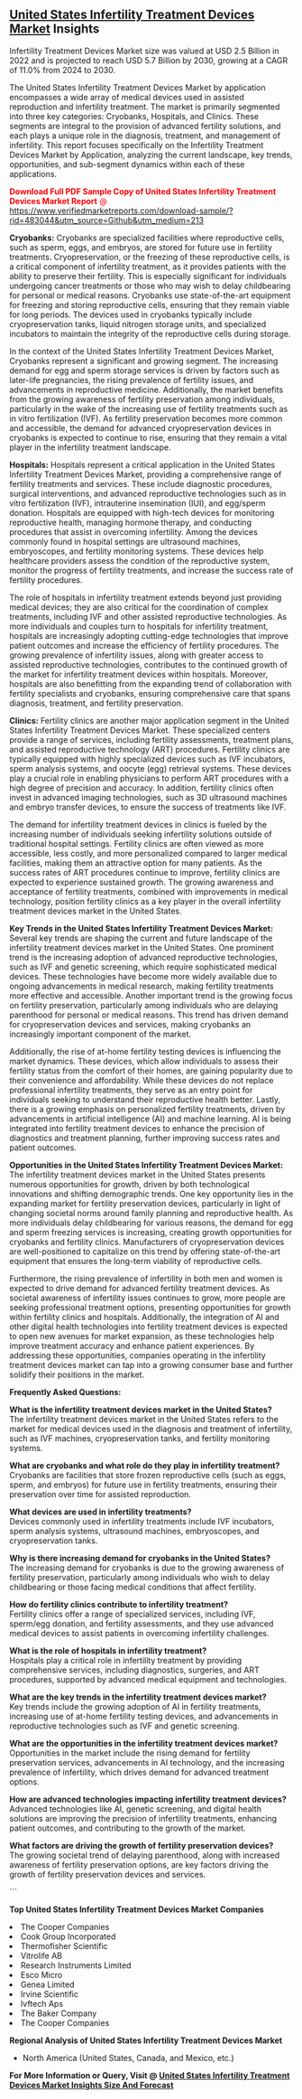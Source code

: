 <h2><a href="https://www.verifiedmarketreports.com/download-sample/?rid=483044&amp;utm_source=Github&amp;utm_medium=213" target="_blank">United States Infertility Treatment Devices Market</a> Insights</h2><p>Infertility Treatment Devices Market size was valued at USD 2.5 Billion in 2022 and is projected to reach USD 5.7 Billion by 2030, growing at a CAGR of 11.0% from 2024 to 2030.</p><p><p>The United States Infertility Treatment Devices Market by application encompasses a wide array of medical devices used in assisted reproduction and infertility treatment. The market is primarily segmented into three key categories: Cryobanks, Hospitals, and Clinics. These segments are integral to the provision of advanced fertility solutions, and each plays a unique role in the diagnosis, treatment, and management of infertility. This report focuses specifically on the Infertility Treatment Devices Market by Application, analyzing the current landscape, key trends, opportunities, and sub-segment dynamics within each of these applications. <p><span class=""><span style="color: #ff0000;"><strong>Download Full PDF Sample Copy of United States Infertility Treatment Devices Market Report</strong> @ </span><a href="https://www.verifiedmarketreports.com/download-sample/?rid=483044&amp;utm_source=Github&amp;utm_medium=213" target="_blank">https://www.verifiedmarketreports.com/download-sample/?rid=483044&amp;utm_source=Github&amp;utm_medium=213</a></span></p></p><p><strong>Cryobanks:</strong> Cryobanks are specialized facilities where reproductive cells, such as sperm, eggs, and embryos, are stored for future use in fertility treatments. Cryopreservation, or the freezing of these reproductive cells, is a critical component of infertility treatment, as it provides patients with the ability to preserve their fertility. This is especially significant for individuals undergoing cancer treatments or those who may wish to delay childbearing for personal or medical reasons. Cryobanks use state-of-the-art equipment for freezing and storing reproductive cells, ensuring that they remain viable for long periods. The devices used in cryobanks typically include cryopreservation tanks, liquid nitrogen storage units, and specialized incubators to maintain the integrity of the reproductive cells during storage.<p>In the context of the United States Infertility Treatment Devices Market, Cryobanks represent a significant and growing segment. The increasing demand for egg and sperm storage services is driven by factors such as later-life pregnancies, the rising prevalence of fertility issues, and advancements in reproductive medicine. Additionally, the market benefits from the growing awareness of fertility preservation among individuals, particularly in the wake of the increasing use of fertility treatments such as in vitro fertilization (IVF). As fertility preservation becomes more common and accessible, the demand for advanced cryopreservation devices in cryobanks is expected to continue to rise, ensuring that they remain a vital player in the infertility treatment landscape.</p><p><strong>Hospitals:</strong> Hospitals represent a critical application in the United States Infertility Treatment Devices Market, providing a comprehensive range of fertility treatments and services. These include diagnostic procedures, surgical interventions, and advanced reproductive technologies such as in vitro fertilization (IVF), intrauterine insemination (IUI), and egg/sperm donation. Hospitals are equipped with high-tech devices for monitoring reproductive health, managing hormone therapy, and conducting procedures that assist in overcoming infertility. Among the devices commonly found in hospital settings are ultrasound machines, embryoscopes, and fertility monitoring systems. These devices help healthcare providers assess the condition of the reproductive system, monitor the progress of fertility treatments, and increase the success rate of fertility procedures.<p>The role of hospitals in infertility treatment extends beyond just providing medical devices; they are also critical for the coordination of complex treatments, including IVF and other assisted reproductive technologies. As more individuals and couples turn to hospitals for infertility treatment, hospitals are increasingly adopting cutting-edge technologies that improve patient outcomes and increase the efficiency of fertility procedures. The growing prevalence of infertility issues, along with greater access to assisted reproductive technologies, contributes to the continued growth of the market for infertility treatment devices within hospitals. Moreover, hospitals are also benefitting from the expanding trend of collaboration with fertility specialists and cryobanks, ensuring comprehensive care that spans diagnosis, treatment, and fertility preservation.</p><p><strong>Clinics:</strong> Fertility clinics are another major application segment in the United States Infertility Treatment Devices Market. These specialized centers provide a range of services, including fertility assessments, treatment plans, and assisted reproductive technology (ART) procedures. Fertility clinics are typically equipped with highly specialized devices such as IVF incubators, sperm analysis systems, and oocyte (egg) retrieval systems. These devices play a crucial role in enabling physicians to perform ART procedures with a high degree of precision and accuracy. In addition, fertility clinics often invest in advanced imaging technologies, such as 3D ultrasound machines and embryo transfer devices, to ensure the success of treatments like IVF.<p>The demand for infertility treatment devices in clinics is fueled by the increasing number of individuals seeking infertility solutions outside of traditional hospital settings. Fertility clinics are often viewed as more accessible, less costly, and more personalized compared to larger medical facilities, making them an attractive option for many patients. As the success rates of ART procedures continue to improve, fertility clinics are expected to experience sustained growth. The growing awareness and acceptance of fertility treatments, combined with improvements in medical technology, position fertility clinics as a key player in the overall infertility treatment devices market in the United States.</p><p><strong>Key Trends in the United States Infertility Treatment Devices Market:</strong> Several key trends are shaping the current and future landscape of the infertility treatment devices market in the United States. One prominent trend is the increasing adoption of advanced reproductive technologies, such as IVF and genetic screening, which require sophisticated medical devices. These technologies have become more widely available due to ongoing advancements in medical research, making fertility treatments more effective and accessible. Another important trend is the growing focus on fertility preservation, particularly among individuals who are delaying parenthood for personal or medical reasons. This trend has driven demand for cryopreservation devices and services, making cryobanks an increasingly important component of the market.<p>Additionally, the rise of at-home fertility testing devices is influencing the market dynamics. These devices, which allow individuals to assess their fertility status from the comfort of their homes, are gaining popularity due to their convenience and affordability. While these devices do not replace professional infertility treatments, they serve as an entry point for individuals seeking to understand their reproductive health better. Lastly, there is a growing emphasis on personalized fertility treatments, driven by advancements in artificial intelligence (AI) and machine learning. AI is being integrated into fertility treatment devices to enhance the precision of diagnostics and treatment planning, further improving success rates and patient outcomes.</p><p><strong>Opportunities in the United States Infertility Treatment Devices Market:</strong> The infertility treatment devices market in the United States presents numerous opportunities for growth, driven by both technological innovations and shifting demographic trends. One key opportunity lies in the expanding market for fertility preservation devices, particularly in light of changing societal norms around family planning and reproductive health. As more individuals delay childbearing for various reasons, the demand for egg and sperm freezing services is increasing, creating growth opportunities for cryobanks and fertility clinics. Manufacturers of cryopreservation devices are well-positioned to capitalize on this trend by offering state-of-the-art equipment that ensures the long-term viability of reproductive cells.<p>Furthermore, the rising prevalence of infertility in both men and women is expected to drive demand for advanced fertility treatment devices. As societal awareness of infertility issues continues to grow, more people are seeking professional treatment options, presenting opportunities for growth within fertility clinics and hospitals. Additionally, the integration of AI and other digital health technologies into fertility treatment devices is expected to open new avenues for market expansion, as these technologies help improve treatment accuracy and enhance patient experiences. By addressing these opportunities, companies operating in the infertility treatment devices market can tap into a growing consumer base and further solidify their positions in the market.</p><p><strong>Frequently Asked Questions:</strong></p><p><strong>What is the infertility treatment devices market in the United States?</strong><br>The infertility treatment devices market in the United States refers to the market for medical devices used in the diagnosis and treatment of infertility, such as IVF machines, cryopreservation tanks, and fertility monitoring systems.</p><p><strong>What are cryobanks and what role do they play in infertility treatment?</strong><br>Cryobanks are facilities that store frozen reproductive cells (such as eggs, sperm, and embryos) for future use in fertility treatments, ensuring their preservation over time for assisted reproduction.</p><p><strong>What devices are used in infertility treatments?</strong><br>Devices commonly used in infertility treatments include IVF incubators, sperm analysis systems, ultrasound machines, embryoscopes, and cryopreservation tanks.</p><p><strong>Why is there increasing demand for cryobanks in the United States?</strong><br>The increasing demand for cryobanks is due to the growing awareness of fertility preservation, particularly among individuals who wish to delay childbearing or those facing medical conditions that affect fertility.</p><p><strong>How do fertility clinics contribute to infertility treatment?</strong><br>Fertility clinics offer a range of specialized services, including IVF, sperm/egg donation, and fertility assessments, and they use advanced medical devices to assist patients in overcoming infertility challenges.</p><p><strong>What is the role of hospitals in infertility treatment?</strong><br>Hospitals play a critical role in infertility treatment by providing comprehensive services, including diagnostics, surgeries, and ART procedures, supported by advanced medical equipment and technologies.</p><p><strong>What are the key trends in the infertility treatment devices market?</strong><br>Key trends include the growing adoption of AI in fertility treatments, increasing use of at-home fertility testing devices, and advancements in reproductive technologies such as IVF and genetic screening.</p><p><strong>What are the opportunities in the infertility treatment devices market?</strong><br>Opportunities in the market include the rising demand for fertility preservation services, advancements in AI technology, and the increasing prevalence of infertility, which drives demand for advanced treatment options.</p><p><strong>How are advanced technologies impacting infertility treatment devices?</strong><br>Advanced technologies like AI, genetic screening, and digital health solutions are improving the precision of infertility treatments, enhancing patient outcomes, and contributing to the growth of the market.</p><p><strong>What factors are driving the growth of fertility preservation devices?</strong><br>The growing societal trend of delaying parenthood, along with increased awareness of fertility preservation options, are key factors driving the growth of fertility preservation devices and services.</p>```</p><p><strong>Top United States Infertility Treatment Devices Market Companies</strong></p><div data-test-id=""><p><li>The Cooper Companies</li><li> Cook Group Incorporated</li><li> Thermofisher Scientific</li><li> Vitrolife AB</li><li> Research Instruments Limited</li><li> Esco Micro</li><li> Genea Limited</li><li> Irvine Scientific</li><li> Ivftech Aps</li><li> The Baker Company</li><li> The Cooper Companies</li></p><div><strong>Regional Analysis of&nbsp;United States Infertility Treatment Devices Market</strong></div><ul><li dir="ltr"><p dir="ltr">North America&nbsp;(United States, Canada, and Mexico, etc.)</p></li></ul><p><strong>For More Information or Query, Visit @&nbsp;</strong><strong><a href="https://www.verifiedmarketreports.com/product/infertility-treatment-devices-market-size-and-forecast/?utm_source=Github&amp;utm_medium=213" target="_blank">United States Infertility Treatment Devices Market Insights Size And Forecast</a></strong></p></div>
